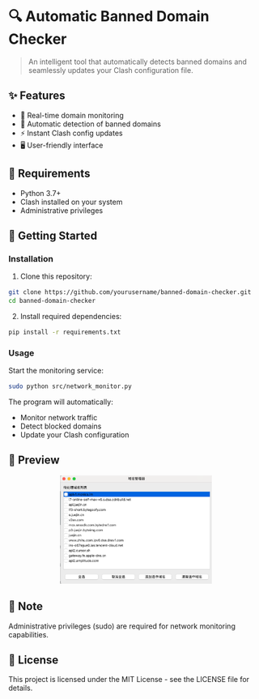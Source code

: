 # 🔍 Automatic Banned Domain Checker

> An intelligent tool that automatically detects banned domains and seamlessly updates your Clash configuration file.

## ✨ Features

- 🔄 Real-time domain monitoring
- 🚫 Automatic detection of banned domains
- ⚡ Instant Clash config updates
- 🖥️ User-friendly interface

## 🔧 Requirements

- Python 3.7+
- Clash installed on your system
- Administrative privileges

## 🚀 Getting Started

### Installation

1. Clone this repository:
```bash
git clone https://github.com/yourusername/banned-domain-checker.git
cd banned-domain-checker
```

2. Install required dependencies:
```bash
pip install -r requirements.txt
```

### Usage

Start the monitoring service:
```bash
sudo python src/network_monitor.py
```

The program will automatically:
- Monitor network traffic
- Detect blocked domains
- Update your Clash configuration

## 📸 Preview

<div align="center">
  <img src="static/image.png" alt="Application Interface" width="300"/>
</div>

## 📝 Note

Administrative privileges (sudo) are required for network monitoring capabilities.

## 📄 License

This project is licensed under the MIT License - see the LICENSE file for details.

